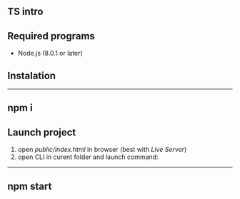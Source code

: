 ## TS intro

## Required programs
* Node.js (8.0.1 or later)

## Instalation
---
npm i
---

## Launch project
1. open _public/index.html_ in browser (best with _Live Server_)
2. open CLI in curent folder and launch command:
---
npm start
---